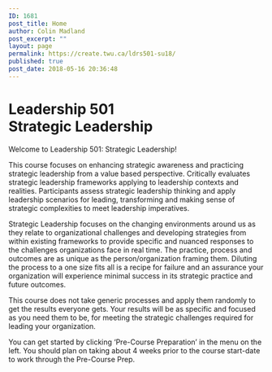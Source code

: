 ```yaml
---
ID: 1681
post_title: Home
author: Colin Madland
post_excerpt: ""
layout: page
permalink: https://create.twu.ca/ldrs501-su18/
published: true
post_date: 2018-05-16 20:36:48
---
```

<!--themify_builder_static--><h1>Leadership 501<br/>Strategic Leadership</h1>
 <p>Welcome to Leadership 501: Strategic Leadership!</p> <p>This course focuses on enhancing strategic awareness and practicing strategic leadership from a value based perspective. Critically evaluates strategic leadership frameworks applying to leadership contexts and realities. Participants assess strategic leadership thinking and apply leadership scenarios for leading, transforming and making sense of strategic complexities to meet leadership imperatives.</p> <p>Strategic Leadership focuses on the changing environments around us as they relate to organizational challenges and developing strategies from within existing frameworks to provide specific and nuanced responses to the challenges organizations face in real time. The practice, process and outcomes are as unique as the person/organization framing them. Diluting the process to a one size fits all is a recipe for failure and an assurance your organization will experience minimal success in its strategic practice and future outcomes.</p> <p>This course does not take generic processes and apply them randomly to get the results everyone gets. Your results will be as specific and focused as you need them to be, for meeting the strategic challenges required for leading your organization.</p> <p>You can get started by clicking &#8216;Pre-Course Preparation&#8217; in the menu on the left. You should plan on taking about 4 weeks prior to the course start-date to work through the Pre-Course Prep.</p><!--/themify_builder_static-->